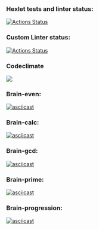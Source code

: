 ### Hexlet tests and linter status:
[![Actions Status](https://github.com/sonchig271/frontend-project-lvl1/workflows/hexlet-check/badge.svg)](https://github.com/sonchig271/frontend-project-lvl1/actions)
### Custom Linter status:
[![Actions Status](https://github.com/sonchig271/frontend-project-lvl1/workflows/linter/badge.svg)](https://github.com/sonchig271/frontend-project-lvl1/actions)
### Codeclimate
<a href="https://codeclimate.com/github/codeclimate/codeclimate/maintainability"><img src="https://api.codeclimate.com/v1/badges/a99a88d28ad37a79dbf6/maintainability" /></a>
### Brain-even: 
[![asciicast](https://asciinema.org/a/tiMYmfE6BbckEpNvnrsGBsgOF.svg)](https://asciinema.org/a/tiMYmfE6BbckEpNvnrsGBsgOF)
### Brain-calc:
[![asciicast](https://asciinema.org/a/KplOpqWEteHMMSsLmxu4rvZdU.svg)](https://asciinema.org/a/KplOpqWEteHMMSsLmxu4rvZdU)
### Brain-gcd:
[![asciicast](https://asciinema.org/a/0hcBE6ngn1dVV7x6CkVTaA9c3.svg)](https://asciinema.org/a/0hcBE6ngn1dVV7x6CkVTaA9c3)
### Brain-prime:
[![asciicast](https://asciinema.org/a/vMLP6UCX2QLba2Nex2LCzScCE.svg)](https://asciinema.org/a/vMLP6UCX2QLba2Nex2LCzScCE)
### Brain-progression:
[![asciicast](https://asciinema.org/a/xQbGOAW8NLEZhWd7O1ZADNVgF.svg)](https://asciinema.org/a/xQbGOAW8NLEZhWd7O1ZADNVgF)

